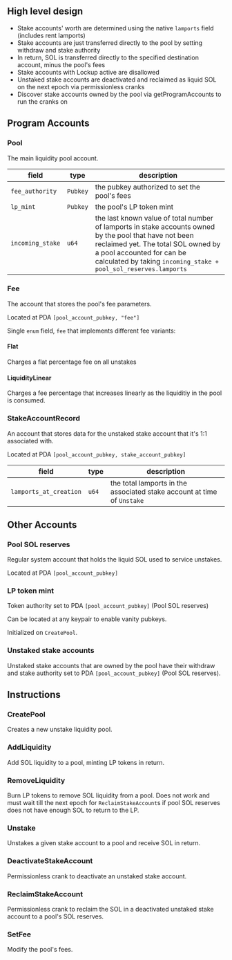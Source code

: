 ## High level design

- Stake accounts' worth are determined using the native `lamports` field (includes rent lamports)
- Stake accounts are just transferred directly to the pool by setting withdraw and stake authority
- In return, SOL is transferred directly to the specified destination account, minus the pool's fees
- Stake accounts with Lockup active are disallowed
- Unstaked stake accounts are deactivated and reclaimed as liquid SOL on the next epoch via permissionless cranks
- Discover stake accounts owned by the pool via getProgramAccounts to run the cranks on

## Program Accounts

### Pool

The main liquidity pool account.

| field            | type     | description                                                                                                                                                                                                                                  |
| ---------------- | -------- | -------------------------------------------------------------------------------------------------------------------------------------------------------------------------------------------------------------------------------------------- |
| `fee_authority`  | `Pubkey` | the pubkey authorized to set the pool's fees                                                                                                                                                                                                 |
| `lp_mint`        | `Pubkey` | the pool's LP token mint                                                                                                                                                                                                                     |
| `incoming_stake` | `u64`    | the last known value of total number of lamports in stake accounts owned by the pool that have not been reclaimed yet. The total SOL owned by a pool accounted for can be calculated by taking `incoming_stake + pool_sol_reserves.lamports` |

### Fee

The account that stores the pool's fee parameters.

Located at PDA `[pool_account_pubkey, "fee"]`

Single `enum` field, `fee` that implements different fee variants:

#### Flat

Charges a flat percentage fee on all unstakes

#### LiquidityLinear

Charges a fee percentage that increases linearly as the liquiditiy in the pool is consumed.

### StakeAccountRecord

An account that stores data for the unstaked stake account that it's 1:1 associated with.

Located at PDA `[pool_account_pubkey, stake_account_pubkey]`

| field                  | type  | description                                                             |
| ---------------------- | ----- | ----------------------------------------------------------------------- |
| `lamports_at_creation` | `u64` | the total lamports in the associated stake account at time of `Unstake` |

## Other Accounts

### Pool SOL reserves

Regular system account that holds the liquid SOL used to service unstakes.

Located at PDA `[pool_account_pubkey]`

### LP token mint

Token authority set to PDA `[pool_account_pubkey]` (Pool SOL reserves)

Can be located at any keypair to enable vanity pubkeys.

Initialized on `CreatePool`.

### Unstaked stake accounts

Unstaked stake accounts that are owned by the pool have their withdraw and stake authority set to PDA `[pool_account_pubkey]` (Pool SOL reserves).

## Instructions

### CreatePool

Creates a new unstake liquidity pool.

### AddLiquidity

Add SOL liquidity to a pool, minting LP tokens in return.

### RemoveLiquidity

Burn LP tokens to remove SOL liquidity from a pool. Does not work and must wait till the next epoch for `ReclaimStakeAccount`s if pool SOL reserves does not have enough SOL to return to the LP.

### Unstake

Unstakes a given stake account to a pool and receive SOL in return.

### DeactivateStakeAccount

Permissionless crank to deactivate an unstaked stake account.

### ReclaimStakeAccount

Permissionless crank to reclaim the SOL in a deactivated unstaked stake account to a pool's SOL reserves.

### SetFee

Modify the pool's fees.
